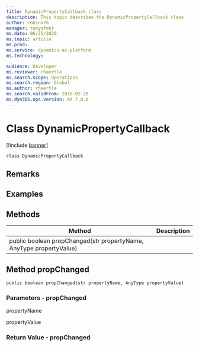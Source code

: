 ```yaml
---
title: DynamicPropertyCallback class
description: This topic describes the DynamicPropertyCallback class.
author: robinarh
manager: tonyafehr
ms.date: 06/25/2020
ms.topic: article
ms.prod: 
ms.service: dynamics-ax-platform
ms.technology: 

audience: Developer
ms.reviewer: rhaertle
ms.search.scope: Operations
ms.search.region: Global
ms.author: rhaertle
ms.search.validFrom: 2016-02-28
ms.dyn365.ops.version: AX 7.0.0
---
```


# Class DynamicPropertyCallback

[!include [banner](../includes/banner.md)]

```xpp
class DynamicPropertyCallback
```

## Remarks

## Examples

## Methods

| Method                                                              | Description |
|---------------------------------------------------------------------|-------------|
| public boolean propChanged(str propertyName, AnyType propertyValue) |             |

## Method propChanged

```xpp
public boolean propChanged(str propertyName, AnyType propertyValue)
```

### Parameters - propChanged

propertyName  

<!-- -->

propertyValue  

### Return Value - propChanged

